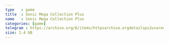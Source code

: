 ```yaml
---
type   : game
title  : Sonic Mega Collection Plus
name   : Sonic Mega Collection Plus
categories: [game]
telegram : https://archive.org/6/items/httpsarchive.orgdetailsps2usaredump3/Sonic%20Mega%20Collection%20Plus.7z
size: 1.4 GB
---
```



